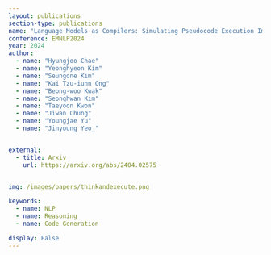 ```yaml
---
layout: publications
section-type: publications
name: "Language Models as Compilers: Simulating Pseudocode Execution Improves Algorithmic Reasoning in Language Models"
conference: EMNLP2024
year: 2024
author:
  - name: "Hyungjoo Chae"
  - name: "Yeonghyeon Kim"
  - name: "Seungone Kim"
  - name: "Kai Tzu-iunn Ong"
  - name: "Beong-woo Kwak"
  - name: "Seonghwan Kim"
  - name: "Taeyoon Kwon"
  - name: "Jiwan Chung"
  - name: "Youngjae Yu"
  - name: "Jinyoung Yeo_"


external:
  - title: Arxiv
    url: https://arxiv.org/abs/2404.02575


img: /images/papers/thinkandexecute.png

keywords:
  - name: NLP
  - name: Reasoning
  - name: Code Generation

display: False
---
```

